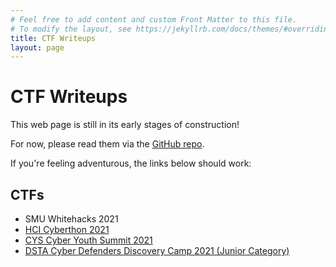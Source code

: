 ```yaml
---
# Feel free to add content and custom Front Matter to this file.
# To modify the layout, see https://jekyllrb.com/docs/themes/#overriding-theme-defaults
title: CTF Writeups
layout: page
---
```

# CTF Writeups

This web page is still in its early stages of construction!

For now, please read them via the [GitHub repo](https://github.com/xeniafiorenza/CTF-Writeups/).

If you're feeling adventurous, the links below should work:
## CTFs
* SMU Whitehacks 2021
* [HCI Cyberthon 2021](Cyberthon%202021)
* [CYS Cyber Youth Summit 2021](CYS%202021)
* [DSTA Cyber Defenders Discovery Camp 2021 (Junior Category)](CDDC%202021)